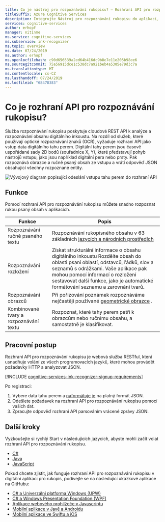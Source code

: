 ```yaml
---
title: Co je nástroj pro rozpoznávání rukopisu? – Rozhraní API pro rozpoznávání rukopisu
titleSuffix: Azure Cognitive Services
description: Integrujte Nástroj pro rozpoznávání rukopisu do aplikací, webů, nástrojů a dalších řešení, aby bylo možné identifikovat a používat data tahů perem jako vstup.
services: cognitive-services
author: erhopf
manager: nitinme
ms.service: cognitive-services
ms.subservice: ink-recognizer
ms.topic: overview
ms.date: 07/24/2019
ms.author: erhopf
ms.openlocfilehash: c90d656539a2ed64b416dc9b8e7e11e205b98ee6
ms.sourcegitcommit: 75a56915dce1c538dc7a921beb4a5305e79d3c7a
ms.translationtype: MT
ms.contentlocale: cs-CZ
ms.lasthandoff: 07/24/2019
ms.locfileid: "68478383"
---
```

# <a name="what-is-the-ink-recognizer-api"></a>Co je rozhraní API pro rozpoznávání rukopisu?


Služba rozpoznávání rukopisu poskytuje cloudové REST API k analýze a rozpoznávání obsahu digitálního inkoustu. Na rozdíl od služeb, které používají optické rozpoznávání znaků (OCR), vyžaduje rozhraní API jako vstup data digitálního tahu perem. Digitální tahy perem jsou časově uspořádané sady 2D bodů (souřadnice X, Y), které představují pohyb nástrojů vstupu, jako jsou například digitální pera nebo prsty. Pak rozpoznává obrazce a ručně psaný obsah ze vstupu a vrátí odpověď JSON obsahující všechny rozpoznané entity.

![Vývojový diagram popisující odeslání vstupu tahu perem do rozhraní API](media/ink-recognizer-pen-graph.svg)

## <a name="features"></a>Funkce

Pomocí rozhraní API pro rozpoznávání rukopisu můžete snadno rozpoznat rukou psaný obsah v aplikacích. 

|Funkce  |Popis  |
|---------|---------|
| Rozpoznávání ručně psaného textu | Rozpoznávání rukopisného obsahu v 63 základních [jazycích a národních prostředích](language-support.md) | 
| Rozpoznávání rozložení | Získat strukturální informace o obsahu digitálního inkoustu Rozdělte obsah do oblasti psaní oblastí, odstavců, řádků, slov a seznamů s odrážkami. Vaše aplikace pak mohou pomocí informací o rozložení sestavovat další funkce, jako je automatické formátování seznamu a zarovnání tvarů. |
| Rozpoznávání obrazců | Při pořizování poznámek rozpoznáváme nejčastěji používané [geometrické obrazce](concepts/send-ink-data.md#shapes-recognized-by-the-ink-recognizer-api) . |
| Kombinované tvary a rozpoznávání textu | Rozpoznat, které tahy perem patří k obrazcům nebo ručnímu obsahu, a samostatně je klasifikovat.|

## <a name="workflow"></a>Pracovní postup

Rozhraní API pro rozpoznávání rukopisu je webová služba RESTful, která usnadňuje volání ze všech programovacích jazyků, které mohou provádět požadavky HTTP a analyzovat JSON.

[!INCLUDE [cognitive-services-ink-recognizer-signup-requirements](../../../includes/cognitive-services-ink-recognizer-signup-requirements.md)]

Po registraci:

1. Vybere data tahu perem a [naformátuje je](concepts/send-ink-data.md#sending-ink-data) na platný formát JSON.
1. Odešlete požadavek na rozhraní API pro rozpoznávání rukopisu pomocí vašich dat.
1. Zpracujte odpověď rozhraní API parsováním vrácené zprávy JSON.

## <a name="next-steps"></a>Další kroky

Vyzkoušejte si rychlý Start v následujících jazycích, abyste mohli začít volat rozhraní API pro rozpoznávání rukopisu.
* [C#](quickstarts/csharp.md)
* [Java](quickstarts/java.md)
* [JavaScript](quickstarts/csharp.md)

Pokud chcete zjistit, jak funguje rozhraní API pro rozpoznávání rukopisu v digitální aplikaci pro rukopis, podívejte se na následující ukázkové aplikace na GitHubu:
* [C# a Univerzální platforma Windows (UPW)](https://go.microsoft.com/fwlink/?linkid=2089803)  
* [C# a Windows Presentation Foundation (WPF)](https://go.microsoft.com/fwlink/?linkid=2089804)
* [Aplikace webového prohlížeče v Javascriptu](https://go.microsoft.com/fwlink/?linkid=2089908)       
* [Mobilní aplikace v Javě a Androidu](https://go.microsoft.com/fwlink/?linkid=2089906)
* [Mobilní aplikace ve Swiftu a iOS](https://go.microsoft.com/fwlink/?linkid=2089805)
